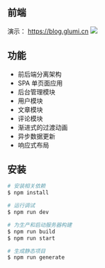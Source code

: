 ## 前端 
演示： https://blog.glumi.cn
<img src="https://blog.glumi.cn/_nuxt/img/part-blog.20caff3.png">


## 功能

- 前后端分离架构
- SPA 单页面应用
- 后台管理模块
- 用户模块
- 文章模块
- 评论模块
- 渐进式的过渡动画
- 异步数据更新
- 响应式布局

## 安装

```bash
# 安装相关依赖
$ npm install

# 运行调试
$ npm run dev

# 为生产和启动服务器构建
$ npm run build
$ npm run start

# 生成静态项目
$ npm run generate
```



